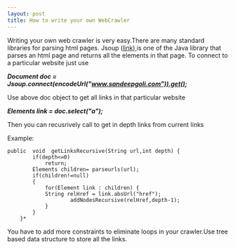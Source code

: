```yaml
---
layout: post
title: How to write your own WebCrawler
---
```


Writing your own web crawler is very easy.There are many standard libraries for parsing html pages. Jsoup ([link) ](http://jsoup.org/)is one of the Java library that parses an html page and returns all the elements in that page.
To connect to a particular website just use

***Document doc = Jsoup.connect(encodeUrl("www.sandeepgoli.com")).get();***

Use above doc object to get all links in that particular website

***Elements link = doc.select("a");***

Then you can recusrively call to get in depth links from current links

Example:

    public  void  getLinksRecursive(String url,int depth) {
    		if(depth<=0)
    			return;
    		Elements children= parseurls(url);
    		if(children!=null)
    		{
    			for(Element link : children) {
    			String relHref = link.absUrl("href");
    					addNodesRecursive(relHref,depth-1);
    			} 
    		}
    	}*
You have to add more constraints to eliminate loops in your crawler.Use tree based data structure to store all the links.
